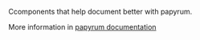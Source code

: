 Ccomponents that help document better with papyrum.

More information in [papyrum documentation](https://papyrum.site/)